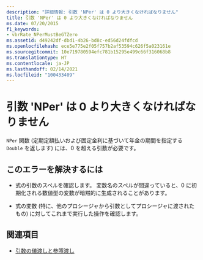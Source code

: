 ```yaml
---
description: "詳細情報: 引数 'NPer' は 0 より大きくなければなりません"
title: 引数 'NPer' は 0 より大きくなければなりません
ms.date: 07/20/2015
f1_keywords:
- vbrRate_NPerMustBeGTZero
ms.assetid: d49242df-dbd1-4b26-bd8c-ed56d24fdfcd
ms.openlocfilehash: ece5e775e2f05f757b2af53594c626f5a023161e
ms.sourcegitcommit: 10e719780594efc781b15295e499c66f316068b8
ms.translationtype: HT
ms.contentlocale: ja-JP
ms.lasthandoff: 02/14/2021
ms.locfileid: "100433409"
---
```

# <a name="argument-nper-must-be-greater-than-zero"></a>引数 'NPer' は 0 より大きくなければなりません

`NPer` 関数 (定期定額払いおよび固定金利に基づいて年金の期間を指定する `Double` を返します) には、0 を超える引数が必要です。  
  
## <a name="to-correct-this-error"></a>このエラーを解決するには  
  
- 式の引数のスペルを確認します。 変数名のスペルが間違っていると、0 に初期化される数値型の変数が暗黙的に生成されることがあります。  
  
- 式の変数 (特に、他のプロシージャから引数としてプロシージャに渡されたもの) に対してこれまで実行した操作を確認します。  
  
## <a name="see-also"></a>関連項目

- [引数の値渡しと参照渡し](../programming-guide/language-features/procedures/passing-arguments-by-value-and-by-reference.md)
